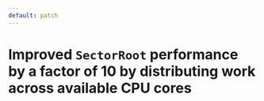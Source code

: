 ```yaml
---
default: patch
---
```


# Improved `SectorRoot` performance by a factor of 10 by distributing work across available CPU cores






